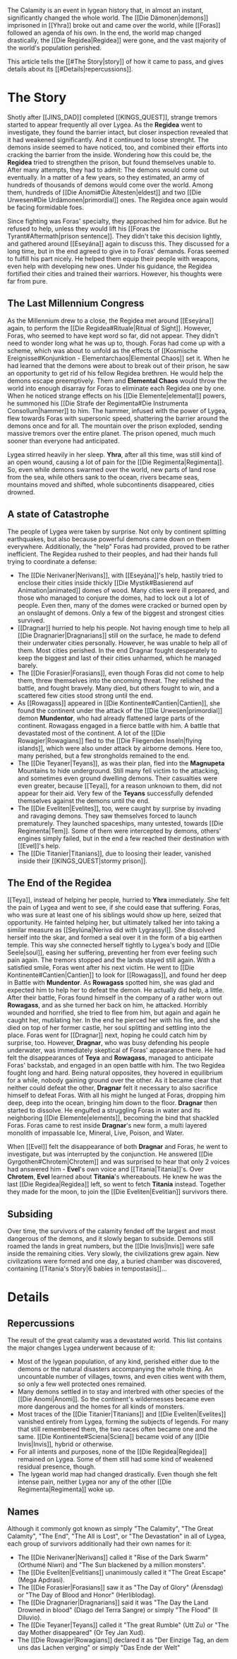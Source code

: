 The Calamity is an event in lygean history that, in almost an instant, significantly changed the whole world. The [[Die Dämonen|demons]] imprisoned in [[Yhra]] broke out and came over the world, while [[Foras]] followed an agenda of his own. In the end, the world map changed drastically, the [[Die Regidea|Regidea]] were gone, and the vast majority of the world's population perished.

This article tells the [[#The Story|story]] of how it came to pass, and gives details about its [[#Details|repercussions]].
# The Story
Shotly after [[JINS_DAD]] completed [[KINGS_QUEST]], strange tremors started to appear frequently all over Lygea. As the **Regidea** went to investigate, they found the barrier intact, but closer inspection revealed that it had weakened significantly. And it continued to loose strenght.
The demons inside seemed to have noticed, too, and combined their efforts into cracking the barrier from the inside. Wondering how this could be, the **Regidea** tried to strengthen the prison, but found themselves unable to. After many attempts, they had to admit: The demons would come out eventually.
In a matter of a few years, so they estimated, an army of hundreds of thousands of demons would come over the world. Among them, hundreds of [[Die Anomi#Die Ältesten|eldest]] and two [[Die Urwesen#Die Urdämonen|primordial]] ones. The Regidea once again would be facing formidable foes.

Since fighting was Foras' specialty, they approached him for advice. But he refused to help, unless they would lift his [[Foras the Tyrant#Aftermath|prison sentence]]. They didn't take this decision lightly, and gathered around [[Eseyána]] again to discuss this. They discussed for a long time, but in the end agreed to give in to Foras' demands.
Foras seemed to fulfill his part nicely. He helped them equip their people with weapons, even help with developing new ones. Under his guidance, the Regidea fortified their cities and trained their warriors. However, his thoughts were far from pure.  
## The Last Millennium Congress
As the Millennium drew to a close, the Regidea met around [[Eseyána]] again, to perform the [[Die Regidea#Rituale|Ritual of Sight]]. However, Foras, who seemed to have kept word so far, did not appear. They didn't need to wonder long what he was up to, though.
Foras had come up with a scheme, which was about to unfold as the effects of [[Kosmische Ereignisse#Konjunktion - Elementarchaos|Elemental Chaos]] set it. When he had learned that the demons were about to break out of their prison, he saw an opportunity to get rid of his fellow Regidea brethren. He would help the demons escape preemptively. Them and **Elemental Chaos** would throw the world into enough disarray for Foras to eliminate each Regidea one by one.
When he noticed strange effects on his [[Die Elemente|elemental]] powers, he summoned his [[Die Strafe der Regimenta#Die Instrumenta Consollum|hammer]] to him. The hammer, infused with the power of Lygea, flew towards Foras with supersonic speed, shattering the barrier around the demons once and for all. The mountain over the prison exploded, sending massive tremors over the entire planet. The prison opened, much much sooner than everyone had anticipated.

Lygea stirred heavily in her sleep. **Yhra**, after all this time, was still kind of an open wound, causing a lot of pain for the [[Die Regimenta|Regimenta]]. So, even while demons swarmed over the world, new parts of land rose from the sea, while others sank to the ocean, rivers became seas, mountains moved and shifted, whole subcontinents disappeared, cities drowned.
## A state of Catastrophe
The people of Lygea were taken by surprise. Not only by continent splitting earthquakes, but also because powerful demons came down on them everywhere. Additionally, the "help" Foras had provided, proved to be rather inefficient. The Regidea rushed to their peoples, and had their hands full trying to coordinate a defense:
- The [[Die Nerivaner|Nerivans]], with [[Eseyána]]'s help, hastily tried to enclose their cities inside thickly [[Die Mystik#Basierend auf Animation|animated]] domes of wood. Many cities were ill prepared, and those who managed to conjure the domes, had to lock out a lot of people. Even then, many of the domes were cracked or burned open by an onslaught of demons. Only a few of the biggest and strongest cities survived.
- [[Dragnar]] hurried to help his people. Not having enough time to help all [[Die Dragnarier|Dragnarians]] still on the surface, he made to defend their underwater cities personally. However, he was unable to help all of them. Most cities perished. In the end Dragnar fought desperately to keep the biggest and last of their cities unharmed, which he managed barely.    
- The [[Die Forasier|Forasians]], even though Foras did not come to help them, threw themselves into the oncoming threat. They relished the battle, and fought bravely. Many died, but others fought to win, and a scattered few cities stood strong until the end.
- As [[Rowagass]] appeared in [[Die Kontinente#Cantien|Cantien]], she found the continent under the attack of the [[Die Urwesen|primordial]] demon **Mundentor**, who had already flattened large parts of the continent. Rowagass engaged in a fierce battle with him. A battle that devastated most of the continent. A lot of the [[Die Rowagier|Rowagians]] fled to the [[Die Fliegenden Inseln|flying islands]], which were also under attack by airborne demons. Here too, many perished, but a few strongholds remained to the end.
- The [[Die Teyaner|Teyans]], as was their plan, fled into the **Magnupeta** Mountains to hide underground. Still many fell victim to the attacking, and sometimes even ground dwelling demons. Their casualties were even greater, because [[Teya]], for a reason unknown to them, did not appear for their aid. Very few of the **Teyans** successfully defended themselves against the demons until the end.    
- The [[Die Eveliten|Evelites]], too, were caught by surprise by invading and ravaging demons. They saw themselves forced to launch prematurely. They launched spaceships, many untested, towards [[Die Regimenta|Tem]]. Some of them were intercepted by demons, others' engines simply failed, but in the end a few reached their destination with [[Evel]]'s help.
- The [[Die Titanier|Titanians]], due to loosing their leader, vanished inside their [[KINGS_QUEST|stormy prison]].
## The End of the Regidea
[[Teya]], instead of helping her people, hurried to **Yhra** immediately. She felt the pain of Lygea and went to see, if she could ease that suffering. Foras, who was sure at least one of his siblings would show up here, seized that opportunity. He fainted helping her, but ultimately talked her into taking a similar measure as [[Seylúna|Neriva did with Lygrassyl]]. She dissolved herself into the skar, and formed a seal over it in the form of a big earthen temple. This way she connected herself tightly to Lygea's body and [[Die Seele|soul]], easing her suffering, preventing her from ever feeling such pain again.
The tremors stopped and the lands stayed still again. With a satisfied smile, Foras went after his next victim.
He went to [[Die Kontinente#Cantien|Cantien]] to look for [[Rowagass]], and found her deep in Battle with **Mundentor**. As **Rowagass** spotted him, she was glad and expected him to help her to defeat the demon. He actually did help, a little. After their battle, Foras found himself in the company of a rather worn out **Rowagass**, and as she turned her back on him, he attacked. Horribly wounded and horrified, she tried to flee from him, but again and again he caught her, mutilating her. In the end he pierced her with his fire, and she died on top of her former castle, her soul splitting and settling into the place.
Foras went for [[Dragnar]] next, hoping he could catch him by surprise, too. However, **Dragnar**, who was busy defending his people underwater, was immediately skeptical of Foras' appearance there. He had felt the disappearances of **Teya** and **Rowagass**, managed to anticipate Foras' backstab, and engaged in an open battle with him. The two Regidea fought long and hard. Being natural opposites, they hovered in equilibrium for a while, nobody gaining ground over the other.
As it became clear that neither could defeat the other, **Dragnar** felt it necessary to also sacrifice himself to defeat Foras. With all his might he lunged at Foras, dropping him deep, deep into the ocean, bringing him down to the floor. **Dragnar** then started to dissolve. He engulfed a struggling Foras in water and its neighboring [[Die Elemente|elements]], becoming the bind that shackled Foras. Foras came to rest inside **Dragnar**'s new form, a multi layered monolith of impassable Ice, Mineral, Live, Poison, and Water.

When [[Evel]] felt the disappearance of both **Dragnar** and Foras, he went to investigate, but was interrupted by the conjunction. He answered [[Die Gyrgothen#Chrotem|Chrotem]] and was surprised to hear that only 2 voices had answered him - **Evel**'s own voice and [[Titania|Titania]]'s. Over **Chrotem**, **Evel** learned about **Titania**'s whereabouts. He knew he was the last [[Die Regidea|Regidea]] left, so went to fetch **Titania** instead. Together they made for the moon, to join the [[Die Eveliten|Evelitian]] survivors there.  
## Subsiding
Over time, the survivors of the calamity fended off the largest and most dangerous of the demons, and it slowly began to subside. Demons still roamed the lands in great numbers, but the [[Die Invis|Invis]] were safe inside the remaining cities. Very slowly, the civilizations grew again. New civilizations were formed and one day, a buried chamber was discovered, containing [[Titania's Story|6 babies in tempostasis]]…
# Details
## Repercussions
The result of the great calamity was a devastated world. This list contains the major changes Lygea underwent because of it:
- Most of the lygean population, of any kind, perished either due to the demons or the natural disasters accompanying the whole thing. An uncountable number of villages, towns, and even cities went with them, so only a few well protected ones remained.
- Many demons settled in to stay and interbred with other species of the [[Die Anomi|Anomi]]. So the continent's wildernesses became even more dangerous and the homes for all kinds of monsters.
- Most traces of the [[Die Titanier|Titanians]] and [[Die Eveliten|Evelites]] vanished entirely from Lygea, forming the subjects of legends. For many that still remembered them, the two races often became one and the same. [[Die Kontinente#Sciena|Sciena]] became void of any [[Die Invis|Invis]], hybrid or otherwise.
- For all intents and purposes, none of the [[Die Regidea|Regidea]] remained on Lygea. Some of them still had some kind of weakened residual presence, though.
- The lygean world map had changed drastically. Even though she felt intense pain, neither Lygea nor any of the other [[Die Regimenta|Regimenta]] woke up.
## Names
Although it commonly got known as simply "The Calamity", "The Great Calamity", "The End", "The All is Lost", or "The Devastation" in all of Lygea, each group of survivors additionally had their own names for it:
- The [[Die Nerivaner|Nerivans]] called it "Rise of the Dark Swarm" (Orthumé Niwri) and "The Sun blackened by a million monsters".
- The [[Die Eveliten|Evelitians]] unanimously called it "The Great Escape" (Mega Apdrasi).
- The [[Die Forasier|Forasians]] saw it as "The Day of Glory" (Ärensdag) or "The Day of Blood and Honor" (Herliblodag).
- The [[Die Dragnarier|Dragnarians]] said it was "The Day the Land Drowned in blood" (Diago del Terra Sangre) or simply "The Flood" (Il Diluvio).
- The [[Die Teyaner|Teyans]] called it "The great Rumble" (Utt Zu) or "The day Mother disappeared" (Or Tey Jan Xud).
- The [[Die Rowagier|Rowagians]] declared it as "Der Einzige Tag, an dem uns das Lachen verging" or simply "Das Ende der Welt"